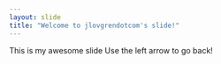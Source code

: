```yaml
---
layout: slide
title: "Welcome to jlovgrendotcom's slide!"
---
```

This is my awesome slide
Use the left arrow to go back!